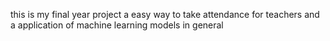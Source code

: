 this is my final year project a easy way to take attendance for teachers and a application of machine learning models in general